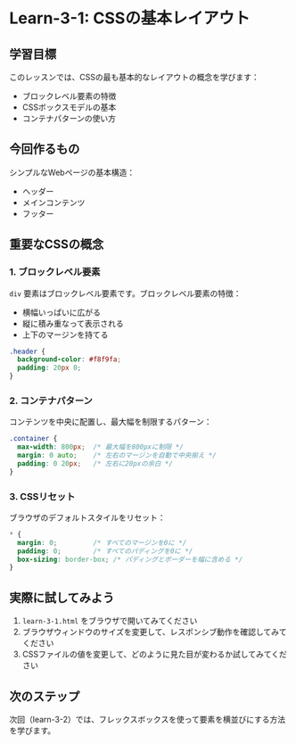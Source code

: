 # Learn-3-1: CSSの基本レイアウト

## 学習目標

このレッスンでは、CSSの最も基本的なレイアウトの概念を学びます：

- ブロックレベル要素の特徴
- CSSボックスモデルの基本
- コンテナパターンの使い方

## 今回作るもの

シンプルなWebページの基本構造：
- ヘッダー
- メインコンテンツ
- フッター

## 重要なCSSの概念

### 1. ブロックレベル要素

`div` 要素はブロックレベル要素です。ブロックレベル要素の特徴：

- 横幅いっぱいに広がる
- 縦に積み重なって表示される
- 上下のマージンを持てる

```css
.header {
  background-color: #f8f9fa;
  padding: 20px 0;
}
```

### 2. コンテナパターン

コンテンツを中央に配置し、最大幅を制限するパターン：

```css
.container {
  max-width: 800px;  /* 最大幅を800pxに制限 */
  margin: 0 auto;    /* 左右のマージンを自動で中央揃え */
  padding: 0 20px;   /* 左右に20pxの余白 */
}
```

### 3. CSSリセット

ブラウザのデフォルトスタイルをリセット：

```css
* {
  margin: 0;         /* すべてのマージンを0に */
  padding: 0;        /* すべてのパディングを0に */
  box-sizing: border-box; /* パディングとボーダーを幅に含める */
}
```

## 実際に試してみよう

1. `learn-3-1.html` をブラウザで開いてみてください
2. ブラウザウィンドウのサイズを変更して、レスポンシブ動作を確認してみてください
3. CSSファイルの値を変更して、どのように見た目が変わるか試してみてください

## 次のステップ

次回（learn-3-2）では、フレックスボックスを使って要素を横並びにする方法を学びます。

